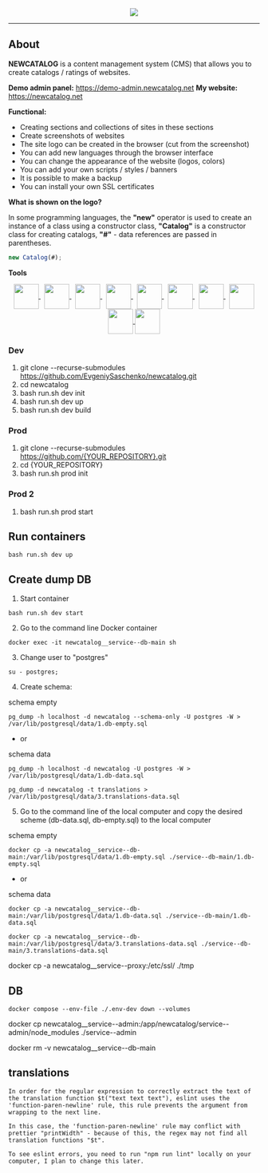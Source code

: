 

<div align="center">
<img src="https://evgeniysaschenko.github.io/newcatalog/logo-bg.png">
</div>

---

## About

<b>NEWCATALOG</b> is a content management system (CMS) that allows you to create catalogs / ratings of websites.

<b>Demo admin panel:</b> https://demo-admin.newcatalog.net
<b>My website:</b> https://newcatalog.net

<b>Functional:</b>

- Creating sections and collections of sites in these sections
- Create screenshots of websites
- The site logo can be created in the browser (cut from the screenshot)
- You can add new languages through the browser interface
- You can change the appearance of the website (logos, colors)
- You can add your own scripts / styles / banners
- It is possible to make a backup
- You can install your own SSL certificates

<b>What is shown on the logo?</b>

In some programming languages, the <b>"new"</b> operator is used to create an instance of a class using a constructor class, <b>"Catalog"</b> is a constructor class for creating catalogs, <b>"#"</b> - data references are passed in parentheses.

```js
new Catalog(#);
```
<b>Tools</b> 

<div align="center">
<a href="https://vuejs.org/" target="_blank">
    <img src="https://evgeniysaschenko.github.io/newcatalog/tools/vue.png" align="center" height="50">
</a>
&nbsp;
<a href="https://pugjs.org/" target="_blank">
    <img src="https://evgeniysaschenko.github.io/newcatalog/tools/pug.png" align="center" height="50">
</a>
&nbsp;
<a href="https://element-plus.org/" target="_blank">
    <img src="https://evgeniysaschenko.github.io/newcatalog/tools/elements-plus.png" align="center" height="50">
</a>
&nbsp;
<a href="https://nuxt.com/" target="_blank">
    <img src="https://evgeniysaschenko.github.io/newcatalog/tools/nuxt.png" align="center" height="50">
</a>
&nbsp;
<a href="https://www.typescriptlang.org/" target="_blank">
    <img src="https://evgeniysaschenko.github.io/newcatalog/tools/typescript.png" align="center" height="50">
</a>
&nbsp;
<a href="https://nginx.org/en/" target="_blank">
    <img src="https://evgeniysaschenko.github.io/newcatalog/tools/nginx.png" align="center" height="50">
</a>
&nbsp;
<a href="https://redis.io/" target="_blank">
    <img src="https://evgeniysaschenko.github.io/newcatalog/tools/redis.png" align="center" height="50">
</a>
&nbsp;
<a href="https://nodejs.org/en" target="_blank">
    <img src="https://evgeniysaschenko.github.io/newcatalog/tools/nodejs.png" align="center" height="50">
</a>
<a href="https://www.docker.com/" target="_blank">
    <img src="https://evgeniysaschenko.github.io/newcatalog/tools/docker.png" align="center" height="50">
</a>
<a href="https://www.docker.com/" target="_blank">
    <img src="https://evgeniysaschenko.github.io/newcatalog/tools/postgres.png" align="center" height="50">
</a>

</div>


### Dev
1. git clone --recurse-submodules https://github.com/EvgeniySaschenko/newcatalog.git
2. cd newcatalog
3. bash run.sh dev init
4. bash run.sh dev up
5. bash run.sh dev build

### Prod
1. git clone --recurse-submodules https://github.com/{YOUR_REPOSITORY}.git
2. cd {YOUR_REPOSITORY}
3. bash run.sh prod init
### Prod 2
1. bash run.sh prod start

## Run containers

```
bash run.sh dev up
```


## Create dump DB

1. Start container

```
bash run.sh dev start
```

2. Go to the command line Docker container

```
docker exec -it newcatalog__service--db-main sh
```

3. Change user to "postgres"

```
su - postgres;
```

4. Create schema:

schema empty

```
pg_dump -h localhost -d newcatalog --schema-only -U postgres -W > /var/lib/postgresql/data/1.db-empty.sql
```

- or 

schema data

```
pg_dump -h localhost -d newcatalog -U postgres -W > /var/lib/postgresql/data/1.db-data.sql
```

```
pg_dump -d newcatalog -t translations > /var/lib/postgresql/data/3.translations-data.sql
```

5. Go to the command line of the local computer and copy the desired scheme (db-data.sql, db-empty.sql) to the local computer


schema empty

```
docker cp -a newcatalog__service--db-main:/var/lib/postgresql/data/1.db-empty.sql ./service--db-main/1.db-empty.sql
```

- or 

schema data

```
docker cp -a newcatalog__service--db-main:/var/lib/postgresql/data/1.db-data.sql ./service--db-main/1.db-data.sql
```


```
docker cp -a newcatalog__service--db-main:/var/lib/postgresql/data/3.translations-data.sql ./service--db-main/3.translations-data.sql
```
docker cp -a newcatalog__service--proxy:/etc/ssl/ ./tmp
## DB
```
docker compose --env-file ./.env-dev down --volumes
```


docker cp newcatalog__service--admin:/app/newcatalog/service--admin/node_modules ./service--admin



docker rm -v newcatalog__service--db-main

## translations
```
In order for the regular expression to correctly extract the text of the translation function $t("text text text"), eslint uses the 'function-paren-newline' rule, this rule prevents the argument from wrapping to the next line.
```
```
In this case, the 'function-paren-newline' rule may conflict with prettier "printWidth" - because of this, the regex may not find all translation functions "$t".
```
```
To see eslint errors, you need to run "npm run lint" locally on your computer, I plan to change this later.
```

